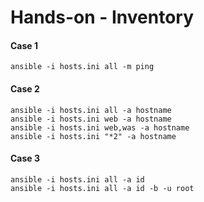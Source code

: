 # Hands-on - Inventory

#### Case 1
```
ansible -i hosts.ini all -m ping
```

#### Case 2
```
ansible -i hosts.ini all -a hostname
ansible -i hosts.ini web -a hostname
ansible -i hosts.ini web,was -a hostname
ansible -i hosts.ini "*2" -a hostname
```

#### Case 3
```
ansible -i hosts.ini all -a id
ansible -i hosts.ini all -a id -b -u root
```